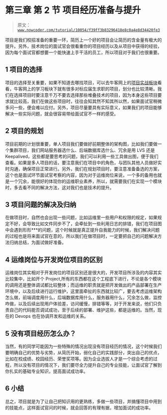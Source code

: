 # 第三章 第 2 节 项目经历准备与提升

> 原文：[`www.nowcoder.com/tutorial/10054/f39ff3b83296418e8c0a4e8d34420fe3`](https://www.nowcoder.com/tutorial/10054/f39ff3b83296418e8c0a4e8d34420fe3)

项目是我们校招准备的重要一环，简历上一个好的项目会让简历的含金量有极大的提升。另外，技术岗位的面试官会很看重你的项目经历以及从项目中获得的经验，因为每个面试官都想要一个能快速上手干活的员工，所以项目对于我们也很重要。

## **1 项目的选择**

项目的选择至关重要，如果不知道去哪找项目，可以去牛客网上的[项目实战板块](https://www.nowcoder.com/project/recommend)看看，牛客网上的学习板块下就有很多对标应届生求职的项目，划分也比较清晰。我们在选择项目时要注意千万不要去选择那些堆叠技术的项目，因为本身这些项目要求就比较高，我们在做这些项目时，往往会知其然不知其所以然，如果面试官稍微多问一些，便会难以应付。另外，项目尽量要具有实际意义，如果我们的项目能够解决一些实际问题，就会很容易带给面试官不一样的感受。

## 2 项目的规划

项目前期的计划很重要，单人项目我们要做好前期整体的架构图，比如我们要做一个集群项目，我们网站服务器选什么、后端数据库选什么、冗余是用 LVS 还是 Keepalived，这些都是要思考的问题，我们可以利用一些工具做出图，便于我们查看。如果是多人项目的话，要注意我们在项目中的角色，与团队其他人员做好实时沟通，确保项目正常进行。另外，我们在规划项目时，要注意准备备选的方案，这个也是面试环节面试官考察的内容，因为对于运维岗位来说，一个多的备用也就是一个冗余，能很好的体现你的运维职业素养，所以，就需要我们在实现一个模块时，多去看不同的解决方法，这对我们也是技术的提升。

## **3 项目问题的解决及归纳**

在做项目时，自然也会出现一些问题，比如运维里一些用户和权限的规定，如果规定不好，会导致比如文件同步不了，会牵扯到一些利用日志的排错，我们在项目图中会遇到形形***的问题，这个时候就是真正提升自我能力的时候，我们解决问题的过程也是将来面试官在意的，所以我们在做项目时，一定要把自己的问题解决方法归纳总结，为面试做好准备。

## **4** **运维岗位与开发岗位项目的区别**

运维岗位其实相对于开发岗位的项目区别还是很大的，开发项目所涉及的内容其实比较集中，比如开个 Project,所有的东西都在这个工程底下进行，不论是各个模块的调用还是整体调试都比较整体；而运维的职责就是把开发做出的产品部署在生产环境中，以及后续进行运行维护，这里面牵扯的东西就比较广，要去考虑运维架构怎么做，前端调度用什么，后端数据库用什么，服务器用什么，冗余怎么做，监控咋做，以及后续出现用户体验差，访问缓慢，排错等等，对于开发来说，他们只负责自己的代码能否调试成功，至于后续的部署、维护这些，都是运维的。当然，现在的 Devops 也在协调开发和运维的关系。

## **5** **没有项目经历怎么办？**

当然，有的同学可能因为一些特殊的情况出现没有项目经历的情况，这个时候我们要明确自己的优势与劣势，从简历开始，弱化自己的实践部分，突出自己的优点，比如在校成绩、校园经历、荣誉奖项等。因为企业选拔人才是一个综合考虑的过程，所以没有项目的情况下，我们要尽全力提升自己的专业技能，让面试官了解到你扎实的基础专业知识，提高面试成功率。

## **6 小结**

总之，项目就是为了让自己把知识用的更熟练，多做一些项目，并搞懂项目中用到的技能点，这样面试官问的时候，就会回答的有理有据，增加面试的成功率。
